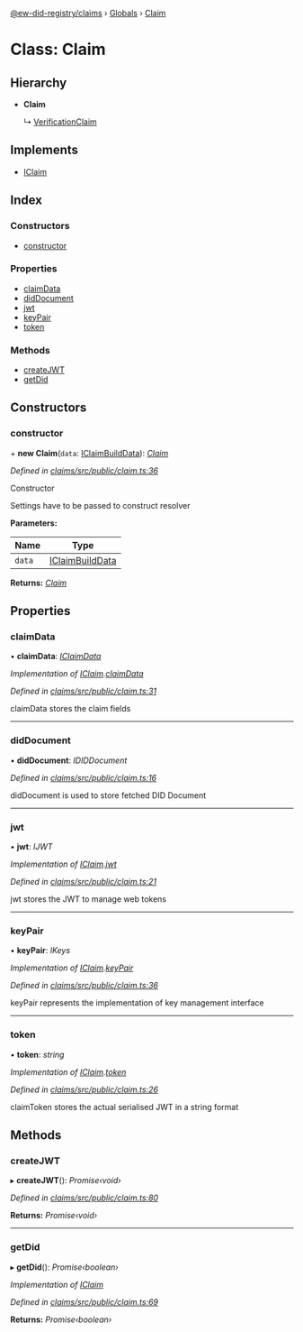 [@ew-did-registry/claims](../README.md) › [Globals](../globals.md) › [Claim](claim.md)

# Class: Claim

## Hierarchy

* **Claim**

  ↳ [VerificationClaim](verificationclaim.md)

## Implements

* [IClaim](../interfaces/iclaim.md)

## Index

### Constructors

* [constructor](claim.md#constructor)

### Properties

* [claimData](claim.md#claimdata)
* [didDocument](claim.md#diddocument)
* [jwt](claim.md#jwt)
* [keyPair](claim.md#keypair)
* [token](claim.md#token)

### Methods

* [createJWT](claim.md#createjwt)
* [getDid](claim.md#getdid)

## Constructors

###  constructor

\+ **new Claim**(`data`: [IClaimBuildData](../interfaces/iclaimbuilddata.md)): *[Claim](claim.md)*

*Defined in [claims/src/public/claim.ts:36](https://github.com/energywebfoundation/ew-did-registry/blob/36ca36d/packages/claims/src/public/claim.ts#L36)*

Constructor

Settings have to be passed to construct resolver

**Parameters:**

Name | Type |
------ | ------ |
`data` | [IClaimBuildData](../interfaces/iclaimbuilddata.md) |

**Returns:** *[Claim](claim.md)*

## Properties

###  claimData

• **claimData**: *[IClaimData](../interfaces/iclaimdata.md)*

*Implementation of [IClaim](../interfaces/iclaim.md).[claimData](../interfaces/iclaim.md#claimdata)*

*Defined in [claims/src/public/claim.ts:31](https://github.com/energywebfoundation/ew-did-registry/blob/36ca36d/packages/claims/src/public/claim.ts#L31)*

claimData stores the claim fields

___

###  didDocument

• **didDocument**: *IDIDDocument*

*Defined in [claims/src/public/claim.ts:16](https://github.com/energywebfoundation/ew-did-registry/blob/36ca36d/packages/claims/src/public/claim.ts#L16)*

didDocument is used to store fetched DID Document

___

###  jwt

• **jwt**: *IJWT*

*Implementation of [IClaim](../interfaces/iclaim.md).[jwt](../interfaces/iclaim.md#jwt)*

*Defined in [claims/src/public/claim.ts:21](https://github.com/energywebfoundation/ew-did-registry/blob/36ca36d/packages/claims/src/public/claim.ts#L21)*

jwt stores the JWT to manage web tokens

___

###  keyPair

• **keyPair**: *IKeys*

*Implementation of [IClaim](../interfaces/iclaim.md).[keyPair](../interfaces/iclaim.md#keypair)*

*Defined in [claims/src/public/claim.ts:36](https://github.com/energywebfoundation/ew-did-registry/blob/36ca36d/packages/claims/src/public/claim.ts#L36)*

keyPair represents the implementation of key management interface

___

###  token

• **token**: *string*

*Implementation of [IClaim](../interfaces/iclaim.md).[token](../interfaces/iclaim.md#token)*

*Defined in [claims/src/public/claim.ts:26](https://github.com/energywebfoundation/ew-did-registry/blob/36ca36d/packages/claims/src/public/claim.ts#L26)*

claimToken stores the actual serialised JWT in a string format

## Methods

###  createJWT

▸ **createJWT**(): *Promise‹void›*

*Defined in [claims/src/public/claim.ts:80](https://github.com/energywebfoundation/ew-did-registry/blob/36ca36d/packages/claims/src/public/claim.ts#L80)*

**Returns:** *Promise‹void›*

___

###  getDid

▸ **getDid**(): *Promise‹boolean›*

*Implementation of [IClaim](../interfaces/iclaim.md)*

*Defined in [claims/src/public/claim.ts:69](https://github.com/energywebfoundation/ew-did-registry/blob/36ca36d/packages/claims/src/public/claim.ts#L69)*

**Returns:** *Promise‹boolean›*
